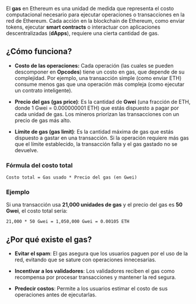 
El **gas** en Ethereum es una unidad de medida que representa el costo computacional necesario para ejecutar operaciones o transacciones en la red de Ethereum. Cada acción en la blockchain de Ethereum, como enviar tokens, ejecutar **smart contracts** o interactuar con aplicaciones descentralizadas (**dApps**), requiere una cierta cantidad de gas.

## **¿Cómo funciona?**

- **Costo de las operaciones:** Cada operación (las cuales se pueden descomponer en **Opcodes**) tiene un costo en gas, que depende de su complejidad. Por ejemplo, una transacción simple (como enviar ETH) consume menos gas que una operación más compleja (como ejecutar un contrato inteligente).

- **Precio del gas (gas price)**: Es la cantidad de **Gwei** (una fracción de ETH, donde 1 Gwei = 0.000000001 ETH) que estás dispuesto a pagar por cada unidad de gas. Los mineros priorizan las transacciones con un precio de gas más alto.

- **Límite de gas (gas limit)**: Es la cantidad máxima de gas que estás dispuesto a gastar en una transacción. Si la operación requiere más gas que el límite establecido, la transacción falla y el gas gastado no se devuelve.

### **Fórmula del costo total**

`Costo total = Gas usado * Precio del gas (en Gwei)`

### **Ejemplo**

Si una transacción usa **21,000 unidades de gas** y el precio del gas es **50 Gwei**, el costo total sería:

`21,000 * 50 Gwei = 1,050,000 Gwei = 0.00105 ETH`

## **¿Por qué existe el gas?**

- **Evitar el spam**: El gas asegura que los usuarios paguen por el uso de la red, evitando que se sature con operaciones innecesarias.

- **Incentivar a los validadores**: Los validadores reciben el gas como recompensa por procesar transacciones y mantener la red segura.

- **Predecir costos**: Permite a los usuarios estimar el costo de sus operaciones antes de ejecutarlas.